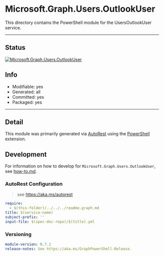 <!-- region Generated -->
# Microsoft.Graph.Users.OutlookUser
This directory contains the PowerShell module for the UsersOutlookUser service.

---
## Status
[![Microsoft.Graph.Users.OutlookUser](https://img.shields.io/powershellgallery/v/Microsoft.Graph.Users.OutlookUser.svg?style=flat-square&label=Microsoft.Graph.Users.OutlookUser "Microsoft.Graph.Users.OutlookUser")](https://www.powershellgallery.com/packages/Microsoft.Graph.Users.OutlookUser/)

## Info
- Modifiable: yes
- Generated: all
- Committed: yes
- Packaged: yes

---
## Detail
This module was primarily generated via [AutoRest](https://github.com/Azure/autorest) using the [PowerShell](https://github.com/Azure/autorest.powershell) extension.

## Development
For information on how to develop for `Microsoft.Graph.Users.OutlookUser`, see [how-to.md](how-to.md).
<!-- endregion -->

### AutoRest Configuration

> see https://aka.ms/autorest

``` yaml
require:
  - $(this-folder)/../../../readme.graph.md
title: $(service-name)
subject-prefix: ''
input-file: $(spec-doc-repo)/$(title).yml
```
### Versioning

``` yaml
module-version: 0.7.1
release-notes: See https://aka.ms/GraphPowerShell-Release.
```

